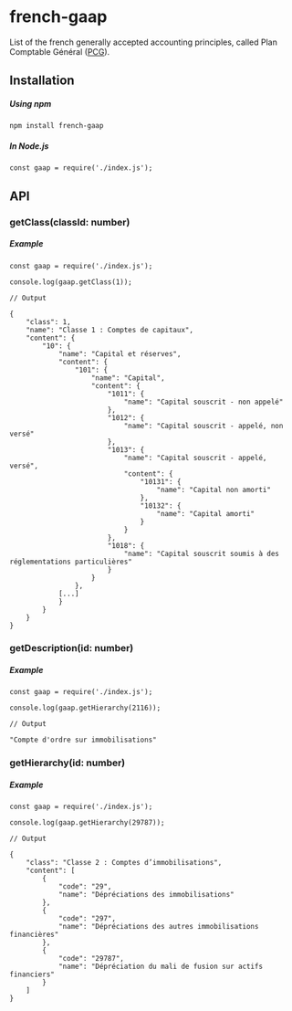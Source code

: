 # french-gaap

List of the french generally accepted accounting principles, called Plan Comptable Général ([PCG](https://fr.wikipedia.org/wiki/Plan_comptable_g%C3%A9n%C3%A9ral_(France))).

## Installation

##### Using npm
````
npm install french-gaap
````

##### In Node.js

````
const gaap = require('./index.js');
````

## API

### getClass(classId: number)


##### Example
````
const gaap = require('./index.js');

console.log(gaap.getClass(1));

// Output

{
    "class": 1,
    "name": "Classe 1 : Comptes de capitaux",
    "content": {
        "10": {
            "name": "Capital et réserves",
            "content": {
                "101": {
                    "name": "Capital",
                    "content": {
                        "1011": {
                            "name": "Capital souscrit - non appelé"
                        },
                        "1012": {
                            "name": "Capital souscrit - appelé, non versé"
                        },
                        "1013": {
                            "name": "Capital souscrit - appelé, versé",
                            "content": {
                                "10131": {
                                    "name": "Capital non amorti"
                                },
                                "10132": {
                                    "name": "Capital amorti"
                                }
                            }
                        },
                        "1018": {
                            "name": "Capital souscrit soumis à des réglementations particulières"
                        }
                    }
                },
            [...]
            }
        }
    }   
}
````

### getDescription(id: number)



##### Example
````
const gaap = require('./index.js');

console.log(gaap.getHierarchy(2116));

// Output

"Compte d'ordre sur immobilisations"
````

### getHierarchy(id: number)



##### Example
````
const gaap = require('./index.js');

console.log(gaap.getHierarchy(29787));

// Output

{
    "class": "Classe 2 : Comptes d’immobilisations",
    "content": [
        {
            "code": "29",
            "name": "Dépréciations des immobilisations"
        },
        {
            "code": "297",
            "name": "Dépréciations des autres immobilisations financières"
        },
        {
            "code": "29787",
            "name": "Dépréciation du mali de fusion sur actifs financiers"
        }
    ]
}
````

